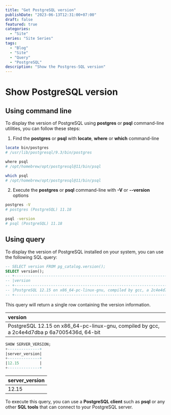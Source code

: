 ```yaml
---
title: "Get PostgreSQL version"
publishDate: "2023-06-13T12:31:00+07:00"
draft: false
featured: true
categories:
  - "Site"
series: "Site Series"
tags:
  - "Blog"
  - "Site"
  - "Query"
  - "PostgreSQL"
description: "Show the Postgres-SQL version"
---
```


# Show PostgreSQL version

## Using command line

To display the version of PostgreSQL using **postgres** or **psql** command-line utilities, you can follow these steps:

1. Find the **postgres** or **psql** with **locate**, **where** or **which** command-line

```bash
locate bin/postgres
# /usr/lib/postgresql/9.3/bin/postgres

where psql
# /opt/homebrew/opt/postgresql@11/bin/psql

which psql
# /opt/homebrew/opt/postgresql@11/bin/psql

```

2. Execute the **postgres** or **psql** command-line with **-V** or **--version** options

```bash
postgres -V
# postgres (PostgreSQL) 11.18

psql -version
# psql (PostgreSQL) 11.18
```

## Using query

To display the version of PostgreSQL installed on your system, you can use the following SQL query:

```sql
-- SELECT version FROM pg_catalog.version();
SELECT version();
-- +-------------------------------------------------------------------------------------------+
-- |version                                                                                    |
-- +-------------------------------------------------------------------------------------------+
-- |PostgreSQL 12.15 on x86_64-pc-linux-gnu, compiled by gcc, a 2c4e4d7dba p 6a7005436d, 64-bit|
-- +-------------------------------------------------------------------------------------------+

```

This query will return a single row containing the version information.

| version                                                                                     |
| :------------------------------------------------------------------------------------------ |
| PostgreSQL 12.15 on x86_64-pc-linux-gnu, compiled by gcc, a 2c4e4d7dba p 6a7005436d, 64-bit |

```sql
SHOW SERVER_VERSION;
+--------------+
|server_version|
+--------------+
|12.15         |
+--------------+

```

| server_version |
| :------------- |
| 12.15          |

To execute this query, you can use a **PostgreSQL client** such as **psql** or any other **SQL tools** that can connect to your PostgreSQL server.
